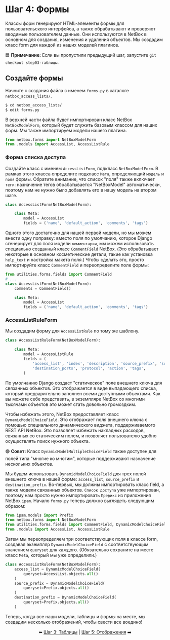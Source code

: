 # Шаг 4: Формы

Классы форм генерируют HTML-элементы формы для пользовательского интерфейса, а также обрабатывают и проверяют вводимые пользователем данные. Они используются в NetBox в основном для создания, изменения и удаления объектов. Мы создадим класс form для каждой из наших моделей плагинов.

:blue_square: **Примечание:** Если вы пропустили предыдущий шаг, запустите `git checkout step03-таблицы`.

## Создайте формы

Начните с создания файла с именем `forms.py` в каталоге `netbox_access_lists/`.

```bash
$ cd netbox_access_lists/
$ edit forms.py
```

В верхней части файла будет импортирован класс NetBox `NetBoxModelForm`, который будет служить базовым классом для наших форм. Мы также импортируем модели нашего плагина.

```python
from netbox.forms import NetBoxModelForm
from .models import AccessList, AccessListRule
```

### Форма списка доступа

Создайте класс с именем `AccessListForm`, подкласс `NetBoxModelForm`. В рамках этого класса определите подкласс `Мета`, определяющий `модель` и `поля` формы. Обратите внимание, что список "поля" также включает `теги`: назначение тегов обрабатывается "NetBoxModel" автоматически, поэтому нам не нужно было добавлять его в нашу модель на втором шаге.

```python
class AccessListForm(NetBoxModelForm):

    class Meta:
        model = AccessList
        fields = ('name', 'default_action', 'comments', 'tags')
```

Одного этого достаточно для нашей первой модели, но мы можем внести одну поправку: вместо поля по умолчанию, которое Django сгенерирует для поля модели `комментарии`, мы можем использовать специально созданный класс `CommentField` NetBox. (Это обрабатывает некоторые в основном косметические детали, такие как установка `help_text` и настройка макета поля.) Чтобы сделать это, просто импортируйте класс `CommentField` и переопределите поле формы:

```python
from utilities.forms.fields import CommentField
# ...
class AccessListForm(NetBoxModelForm):
    comments = CommentField()

    class Meta:
        model = AccessList
        fields = ('name', 'default_action', 'comments', 'tags')
```

### AccessListRuleForm

Мы создадим форму для `AccessListRule` по тому же шаблону.

```python
class AccessListRuleForm(NetBoxModelForm):

    class Meta:
        model = AccessListRule
        fields = (
            'access_list', 'index', 'description', 'source_prefix', 'source_ports', 'destination_prefix',
            'destination_ports', 'protocol', 'action', 'tags',
        )
```

По умолчанию Django создаст "статическое" поле внешнего ключа для связанных объектов. Это отображается в виде выпадающего списка, который предварительно заполнен _всеми_ доступными объектами. Как вы можете себе представить, в экземпляре NetBox со многими тысячами объектов это может стать довольно громоздким.

Чтобы избежать этого, NetBox предоставляет класс `DynamicModelChoiceField`. Это отображает поля внешнего ключа с помощью специального динамического виджета, поддерживаемого REST API NetBox. Это позволяет избежать накладных расходов, связанных со статическим полем, и позволяет пользователю удобно осуществлять поиск нужного объекта.

:green_circle: **Совет:** Класс `DynamicModelMultipleChoiceField` также доступен для полей типа "многие ко многим", которые поддерживают назначение нескольких объектов.

Мы будем использовать `DynamicModelChoiceField` для трех полей внешнего ключа в нашей форме: `access_list`, `source_prefix` и `destination_prefix`. Во-первых, мы должны импортировать класс field, а также модели связанных объектов. `Список доступа` уже импортирован, поэтому нам просто нужно импортировать `Префикс` из приложения NetBox `ipam`. Начало `forms.py` теперь должно выглядеть следующим образом:

```python
from ipam.models import Prefix
from netbox.forms import NetBoxModelForm
from utilities.forms.fields import CommentField, DynamicModelChoiceField
from .models import AccessList, AccessListRule
```

Затем мы переопределяем три соответствующих поля в классе form, создавая экземпляр `DynamicModelChoiceField` с соответствующим значением `queryset` для каждого. (Обязательно сохраните на месте класс `Meta`, который мы уже определили.)

```python
class AccessListRuleForm(NetBoxModelForm):
    access_list = DynamicModelChoiceField(
        queryset=AccessList.objects.all()
    )
    source_prefix = DynamicModelChoiceField(
        queryset=Prefix.objects.all()
    )
    destination_prefix = DynamicModelChoiceField(
        queryset=Prefix.objects.all()
    )
```
Теперь, когда все наши модели, таблицы и формы на месте, мы создадим несколько отображений, чтобы свести все воедино!

<div align="center">

:arrow_left: [Шаг 3: Таблицы](/tutorial/step03-tables.md) | [Шаг 5: Отображения](/tutorial/step05-views.md) :arrow_right:

</div>

